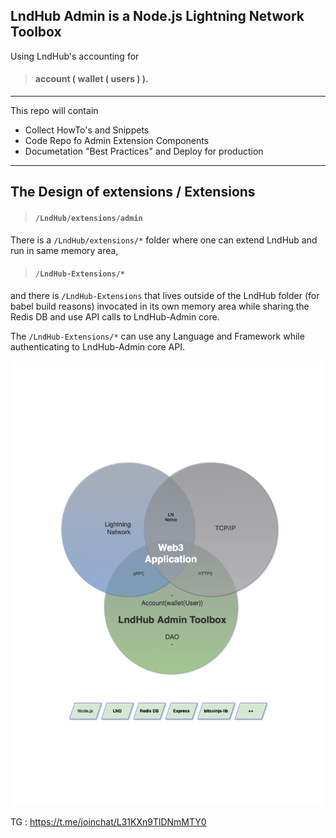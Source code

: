 <!-- ### Hi there 👋 -->

## LndHub Admin is a Node.js Lightning Network Toolbox

Using LndHub's accounting for 

> #### account ( wallet ( users ) ). 

---

This repo will contain 
- Collect HowTo's and Snippets
- Code Repo fo Admin Extension Components
- Documetation "Best Practices" and Deploy for production

---

## The Design of extensions / Extensions

> #### ```/LndHub/extensions/admin```
There is a ```/LndHub/extensions/*``` folder where one can extend LndHub and run in same memory area,


> #### ```/LndHub-Extensions/*```
and there is ```/LndHub-Extensions``` that lives outside of the LndHub folder (for babel build reasons) 
invocated in its own memory area while sharing the Redis DB and use API calls to LndHub-Admin core.



The ```/LndHub-Extensions/*``` can use any Language and Framework while authenticating to LndHub-Admin core API.


 ![LndHub Admin Toolbox](/media/LNHAT-ROUND-libs.png)


TG : https://t.me/joinchat/L31KXn9TlDNmMTY0

<!--
**lndhub-admin/lndhub-admin** is a ✨ _special_ ✨ repository because its `README.md` (this file) appears on your GitHub profile.

Here are some ideas to get you started:

- 🔭 I’m currently working on ...
- 🌱 I’m currently learning ...
- 👯 I’m looking to collaborate on ...
- 🤔 I’m looking for help with ...
- 💬 Ask me about ...
- 📫 How to reach me: ...
- 😄 Pronouns: ...
- ⚡ Fun fact: ...
-->
